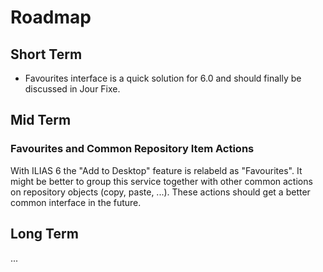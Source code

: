 # Roadmap

## Short Term

- Favourites interface is a quick solution for 6.0 and should finally be discussed in Jour Fixe.

## Mid Term

### Favourites and Common Repository Item Actions

With ILIAS 6 the "Add to Desktop" feature is relabeld as "Favourites". It might be better to group this service together with other common actions on repository objects (copy, paste, ...). These actions should get a better common interface in the future.


## Long Term

...